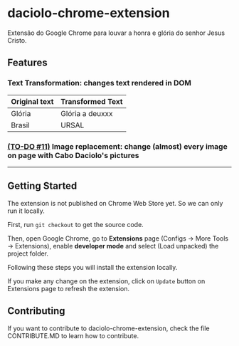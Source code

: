 # daciolo-chrome-extension

Extensão do Google Chrome para louvar a honra e glória do senhor Jesus Cristo.

## Features

### **Text Transformation**: changes text rendered in DOM

Original text | Transformed Text
------------- | ----------------
Glória | Glória a deuxxx
Brasil | URSAL

### [(TO-DO #11)](https://github.com/rudnetto/daciolo-chrome-extension/issues/11) **Image replacement**: change (almost) every image on page with Cabo Daciolo's pictures

---

## Getting Started

The extension is not published on Chrome Web Store yet. So we can only run it locally.

First, run `git checkout` to get the source code.

Then, open Google Chrome, go to **Extensions** page (Configs -> More Tools -> Extensions), enable **developer mode** and select (Load unpacked) the project folder.

Following these steps you will install the extension locally.

If you make any change on the extension, click on `Update` button on Extensions page to refresh the extension.

## Contributing

If you want to contribute to daciolo-chrome-extension, check the file CONTRIBUTE.MD to learn how to contribute.
